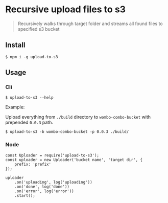 # Recursive upload files to s3

> Recursively walks through target folder and streams all found files to specified s3 bucket

## Install

`$ npm i -g upload-to-s3`

## Usage

### Cli

`$ upload-to-s3 --help`


Example:

Upload everything from `./build` directory to `wombo-combo-bucket` with prepended `0.0.3` path.

```
$ upload-to-s3 -b wombo-combo-bucket -p 0.0.3 ./build/
```

### Node

```
const Uploader = require('upload-to-s3');
const uploader = new Uploader('bucket name', 'target dir', {
    prefix: 'prefix'
});

uploader
    .on('uploading', log('uploading'))
    .on('done', log('done'))
    .on('error', log('error'))
    .start();
```
